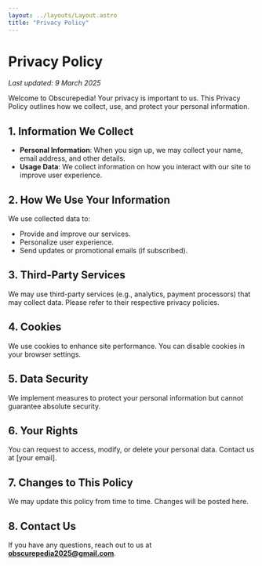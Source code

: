 ```yaml
---
layout: ../layouts/Layout.astro
title: "Privacy Policy"
---
```


# Privacy Policy

_Last updated: 9 March 2025_

Welcome to Obscurepedia! Your privacy is important to us. This Privacy Policy outlines how we collect, use, and protect your personal information.

## 1. Information We Collect
- **Personal Information**: When you sign up, we may collect your name, email address, and other details.
- **Usage Data**: We collect information on how you interact with our site to improve user experience.

## 2. How We Use Your Information
We use collected data to:
- Provide and improve our services.
- Personalize user experience.
- Send updates or promotional emails (if subscribed).

## 3. Third-Party Services
We may use third-party services (e.g., analytics, payment processors) that may collect data. Please refer to their respective privacy policies.

## 4. Cookies
We use cookies to enhance site performance. You can disable cookies in your browser settings.

## 5. Data Security
We implement measures to protect your personal information but cannot guarantee absolute security.

## 6. Your Rights
You can request to access, modify, or delete your personal data. Contact us at [your email].

## 7. Changes to This Policy
We may update this policy from time to time. Changes will be posted here.

## 8. Contact Us
If you have any questions, reach out to us at **obscurepedia2025@gmail.com**.
